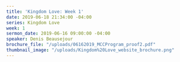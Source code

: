 ```yaml
---
title: 'Kingdom Love: Week 1'
date: 2019-06-18 21:34:00 -04:00
series: Kingdom Love
week: 1
sermon_date: 2019-06-16 09:00:00 -04:00
speaker: Denis Beausejour
brochure_file: "/uploads/06162019_MCCProgram_proof2.pdf"
thumbnail_image: "/uploads/Kingdom%20Love_website_brochure.png"
---
```


